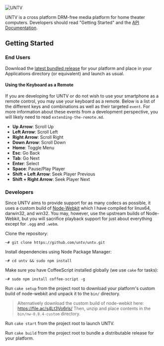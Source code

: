 ![UNTV](https://raw.github.com/untv/untv/master/src/assets/images/untv-logo.png)

UNTV is a cross platform DRM-free media platform for home theater computers. 
Developers should read "Getting Started" and the [API Documentation](http://untvapp.com/api.html).

## Getting Started

### End Users

Download the [latest bundled release](https://github.com/untv/untv/releases) for your platform and place in your Applications directory (or equivalent) and launch as usual. 

#### Using the Keyboard as a Remote

If you are developing for UNTV or do not wish to use your smartphone as a 
remote control, you may use your keyboard as a remote. Below is a list of 
the different keys and combinations as well as their targeted `event`. For 
more information about these events from a development perspective, you will 
likely need to read `extending-the-remote.md`.

* **Up Arrow**: Scroll Up
* **Left Arrow**: Scroll Left
* **Right Arrow**: Scroll Right
* **Down Arrow**: Scroll Down
* **Home**: Toggle Menu
* **Esc**: Go Back
* **Tab**: Go Next
* **Enter**: Select
* **Space**: Pause/Play Player
* **Shift + Left Arrow**: Seek Player Previous
* **Shift + Right Arrow**: Seek Player Next

### Developers

Since UNTV aims to provide support for as many codecs as possible, it uses a custom build of [Node-Webkit](https://github.com/rogerwang/node-webkit) which I have compiled for linux64, darwin32, and win32. You may, however, use the upstream builds of Node-Webkit, but you will sacrifice playback support for just about everything except for `.ogg` and `.webm`. 

Clone the repository:

```
~# git clone https://github.com/untv/untv.git
```

Install dependencies using Node Package Manager:

```
~# cd untv && sudo npm install
```

Make sure you have CoffeeScript installed globally (we use `cake` for tasks):

```
~# sudo npm install coffee-script -g
```

Run `cake setup` from the project root to download your platform's custom build of node-webkit and unpack it to the `bin/` directory.

> Alternatively download the custom build of node-webkit here: 
> https://file.ac/s4Lt3Vo6rls/
> Then, unzip and place contents in the `bin/nw-0.8.4-custom` directory.

Run `cake start` from the project root to launch UNTV.

Run `cake build` from the project root to bundle a distributable release for your platform.

